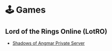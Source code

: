 # 🕹 Games

## Lord of the Rings Online (LotRO)

* [Shadows of Angmar Private Server](https://www.echoesofangmar.com/#home)
